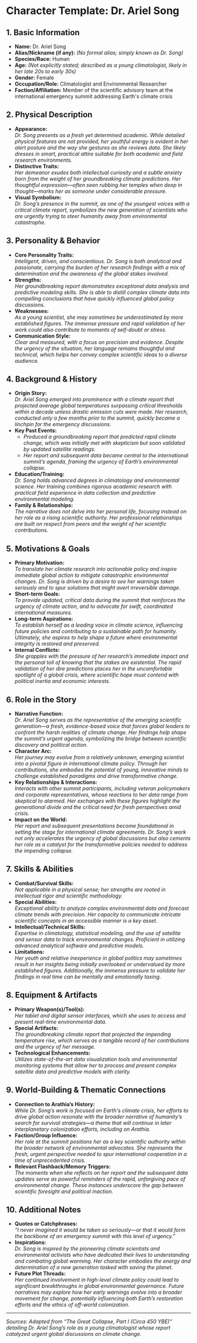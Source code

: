 # Character Template: Dr. Ariel Song

## 1. Basic Information
- **Name:** Dr. Ariel Song
- **Alias/Nickname (if any):** *(No formal alias; simply known as Dr. Song)*
- **Species/Race:** Human  
- **Age:** *(Not explicitly stated; described as a young climatologist, likely in her late 20s to early 30s)*
- **Gender:** Female  
- **Occupation/Role:** Climatologist and Environmental Researcher  
- **Faction/Affiliation:** Member of the scientific advisory team at the international emergency summit addressing Earth's climate crisis

## 2. Physical Description
- **Appearance:**  
  *Dr. Song presents as a fresh yet determined academic. While detailed physical features are not provided, her youthful energy is evident in her alert posture and the way she gestures as she reviews data. She likely dresses in smart, practical attire suitable for both academic and field research environments.*
- **Distinctive Traits:**  
  *Her demeanor exudes both intellectual curiosity and a subtle anxiety born from the weight of her groundbreaking climate predictions. Her thoughtful expression—often seen rubbing her temples when deep in thought—marks her as someone under considerable pressure.*
- **Visual Symbolism:**  
  *Dr. Song’s presence in the summit, as one of the youngest voices with a critical climate report, symbolizes the new generation of scientists who are urgently trying to steer humanity away from environmental catastrophe.*

## 3. Personality & Behavior
- **Core Personality Traits:**  
  *Intelligent, driven, and conscientious. Dr. Song is both analytical and passionate, carrying the burden of her research findings with a mix of determination and the awareness of the global stakes involved.*
- **Strengths:**  
  *Her groundbreaking report demonstrates exceptional data analysis and predictive modeling skills. She is able to distill complex climate data into compelling conclusions that have quickly influenced global policy discussions.*
- **Weaknesses:**  
  *As a young scientist, she may sometimes be underestimated by more established figures. The immense pressure and rapid validation of her work could also contribute to moments of self-doubt or stress.*
- **Communication Style:**  
  *Clear and measured, with a focus on precision and evidence. Despite the urgency of the situation, her language remains thoughtful and technical, which helps her convey complex scientific ideas to a diverse audience.*

## 4. Background & History
- **Origin Story:**  
  *Dr. Ariel Song emerged into prominence with a climate report that projected average global temperatures surpassing critical thresholds within a decade unless drastic emission cuts were made. Her research, conducted only a few months prior to the summit, quickly became a linchpin for the emergency discussions.*
- **Key Past Events:**  
  - *Produced a groundbreaking report that predicted rapid climate change, which was initially met with skepticism but soon validated by updated satellite readings.*  
  - *Her report and subsequent data became central to the international summit’s agenda, framing the urgency of Earth’s environmental collapse.*  
- **Education/Training:**  
  *Dr. Song holds advanced degrees in climatology and environmental science. Her training combines rigorous academic research with practical field experience in data collection and predictive environmental modeling.*
- **Family & Relationships:**  
  *The narrative does not delve into her personal life, focusing instead on her role as a rising scientific authority. Her professional relationships are built on respect from peers and the weight of her scientific contributions.*

## 5. Motivations & Goals
- **Primary Motivation:**  
  *To translate her climate research into actionable policy and inspire immediate global action to mitigate catastrophic environmental changes. Dr. Song is driven by a desire to see her warnings taken seriously and to spur solutions that might avert irreversible damage.*
- **Short-term Goals:**  
  *To provide updated, critical data during the summit that reinforces the urgency of climate action, and to advocate for swift, coordinated international measures.*
- **Long-term Aspirations:**  
  *To establish herself as a leading voice in climate science, influencing future policies and contributing to a sustainable path for humanity. Ultimately, she aspires to help shape a future where environmental integrity is restored and preserved.*
- **Internal Conflicts:**  
  *She grapples with the pressure of her research’s immediate impact and the personal toll of knowing that the stakes are existential. The rapid validation of her dire predictions places her in the uncomfortable spotlight of a global crisis, where scientific hope must contend with political inertia and economic interests.*

## 6. Role in the Story
- **Narrative Function:**  
  *Dr. Ariel Song serves as the representative of the emerging scientific generation—a fresh, evidence-based voice that forces global leaders to confront the harsh realities of climate change. Her findings help shape the summit’s urgent agenda, symbolizing the bridge between scientific discovery and political action.*
- **Character Arc:**  
  *Her journey may evolve from a relatively unknown, emerging scientist into a pivotal figure in international climate policy. Through her contributions, she embodies the potential of young, innovative minds to challenge established paradigms and drive transformative change.*
- **Key Relationships & Interactions:**  
  *Interacts with other summit participants, including veteran policymakers and corporate representatives, whose reactions to her data range from skeptical to alarmed. Her exchanges with these figures highlight the generational divide and the critical need for fresh perspectives amid crisis.*
- **Impact on the World:**  
  *Her report and subsequent presentations become foundational in setting the stage for international climate agreements. Dr. Song’s work not only accelerates the urgency of global discussions but also cements her role as a catalyst for the transformative policies needed to address the impending collapse.*

## 7. Skills & Abilities
- **Combat/Survival Skills:**  
  *Not applicable in a physical sense; her strengths are rooted in intellectual rigor and scientific methodology.*
- **Special Abilities:**  
  *Exceptional ability to analyze complex environmental data and forecast climate trends with precision. Her capacity to communicate intricate scientific concepts in an accessible manner is a key asset.*
- **Intellectual/Technical Skills:**  
  *Expertise in climatology, statistical modeling, and the use of satellite and sensor data to track environmental changes. Proficient in utilizing advanced analytical software and predictive models.*
- **Limitations:**  
  *Her youth and relative inexperience in global politics may sometimes result in her insights being initially overlooked or undervalued by more established figures. Additionally, the immense pressure to validate her findings in real time can be mentally and emotionally taxing.*

## 8. Equipment & Artifacts
- **Primary Weapon(s)/Tool(s):**  
  *Her tablet and digital sensor interfaces, which she uses to access and present real-time environmental data.*
- **Special Artifacts:**  
  *The groundbreaking climate report that projected the impending temperature rise, which serves as a tangible record of her contributions and the urgency of her message.*
- **Technological Enhancements:**  
  *Utilizes state-of-the-art data visualization tools and environmental monitoring systems that allow her to process and present complex satellite data and predictive models with clarity.*

## 9. World-Building & Thematic Connections
- **Connection to Arathia’s History:**  
  *While Dr. Song’s work is focused on Earth's climate crisis, her efforts to drive global action resonate with the broader narrative of humanity’s search for survival strategies—a theme that will continue in later interplanetary colonization efforts, including on Arathia.*
- **Faction/Group Influence:**  
  *Her role at the summit positions her as a key scientific authority within the broader network of environmental advocates. She represents the fresh, urgent perspective needed to spur international cooperation in a time of unprecedented crisis.*
- **Relevant Flashback/Memory Triggers:**  
  *The moments when she reflects on her report and the subsequent data updates serve as powerful reminders of the rapid, unforgiving pace of environmental change. These instances underscore the gap between scientific foresight and political inaction.*

## 10. Additional Notes
- **Quotes or Catchphrases:**  
  *“I never imagined it would be taken so seriously—or that it would form the backbone of an emergency summit with this level of urgency.”*
- **Inspirations:**  
  *Dr. Song is inspired by the pioneering climate scientists and environmental activists who have dedicated their lives to understanding and combating global warming. Her character embodies the energy and determination of a new generation tasked with saving the planet.*
- **Future Plot Threads:**  
  *Her continued involvement in high-level climate policy could lead to significant breakthroughs in global environmental governance. Future narratives may explore how her early warnings evolve into a broader movement for change, potentially influencing both Earth’s restoration efforts and the ethics of off-world colonization.*

---

*Sources: Adapted from “The Great Collapse, Part I (Circa 450 YBE)” detailing Dr. Ariel Song’s role as a young climatologist whose report catalyzed urgent global discussions on climate change.*
